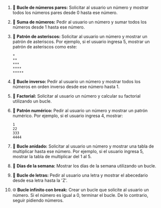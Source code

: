 1. 🔄 **Bucle de números pares:** Solicitar al usuario un número y mostrar todos los números pares desde 0 hasta ese número.
   
2. 🔢 **Suma de números:** Pedir al usuario un número y sumar todos los números desde 1 hasta ese número.

3. 📐 **Patrón de asteriscos:** Solicitar al usuario un número y mostrar un patrón de asteriscos. Por ejemplo, si el usuario ingresa 5, mostrar un patrón de asteriscos como este:
   ```
   *
   **
   ***
   ****
   *****
   ```

4. 🔄 **Bucle inverso:** Pedir al usuario un número y mostrar todos los números en orden inverso desde ese número hasta 1.

5. 🔢 **Factorial:** Solicitar al usuario un número y calcular su factorial utilizando un bucle.

6. 🌈 **Patrón numérico:** Pedir al usuario un número y mostrar un patrón numérico. Por ejemplo, si el usuario ingresa 4, mostrar:
   ```
   1
   22
   333
   4444
   ```

7. 🔄 **Bucle anidado:** Solicitar al usuario un número y mostrar una tabla de multiplicar hasta ese número. Por ejemplo, si el usuario ingresa 5, mostrar la tabla de multiplicar del 1 al 5.

8. 📅 **Días de la semana:** Mostrar los días de la semana utilizando un bucle.

9. 🔄 **Bucle de letras:** Pedir al usuario una letra y mostrar el abecedario desde esa letra hasta la 'Z'.

10. 🌐 **Bucle infinito con break:** Crear un bucle que solicite al usuario un número. Si el número es igual a 0, terminar el bucle. De lo contrario, seguir pidiendo números.